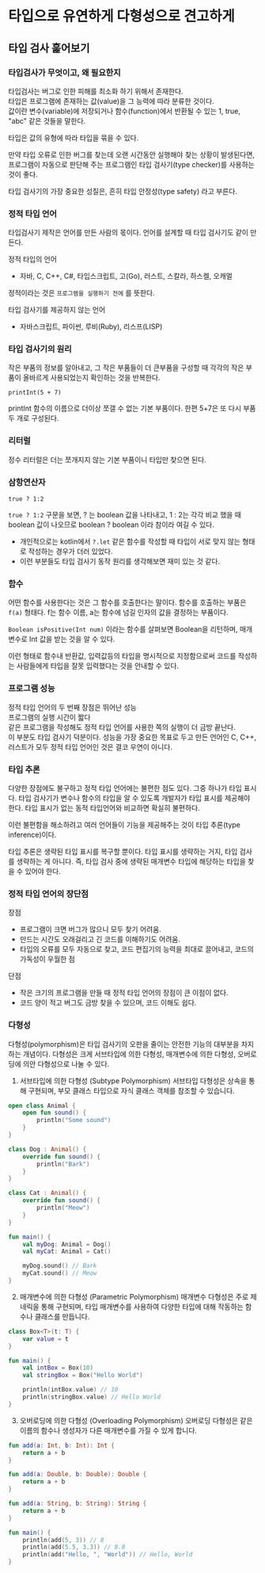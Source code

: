 # 타입으로 유연하게 다형성으로 견고하게

## 타입 검사 훑어보기

### 타입검사가 무엇이고, 왜 필요한지

타입검사는 버그로 인한 피해를 최소화 하기 위해서 존재한다.  
타입은 프로그램에 존재하는 값(value)을 그 능력에 따라 분류한 것이다.  
값이란 변수(variable)에 저장되거나 함수(function)에서 반환될 수 있는 1, true, "abc" 같은 것들을 말한다.

타입은 값의 유형에 따라 타입을 묶을 수 있다.

만약 타입 오류로 인한 버그를 찾는데 오랜 시간동안 실행해야 찾는 상황이 발생된다면, 프로그램이 자동으로 판단해 주는 프로그램인 타입 검사기(type checker)를 사용하는 것이 좋다.

타입 검사기의 가장 중요한 성질은, 흔히 타입 안정성(type safety) 라고 부른다.

### 정적 타입 언어

타입검사기 제작은 언어를 만든 사람의 몫이다. 언어를 설계할 때 타입 검사기도 같이 만든다.

정적 타입의 언어

- 자바, C, C++, C#, 타입스크립트, 고(Go), 러스트, 스칼라, 하스켈, 오캐멀

정적이라는 것은 `프로그램을 실행하기 전에` 를 뜻한다.

타입 검사기를 제공하지 않는 언어

- 자바스크립트, 파이썬, 루비(Ruby), 리스프(LISP)

### 타입 검사기의 원리

작은 부품의 정보를 알아내고, 그 작은 부품들이 더 큰부품을 구성할 때 각각의 작은 부품이 올바르게 사용되었는지 확인하는 것을 반복한다.

```printInt(5 + 7) ```

printInt 함수의 이름으로 더이상 쪼갤 수 없는 기본 부품이다.
한편 5+7은 또 다시 부품 두 개로 구성된다.

### 리터럴

정수 리터럴은 더는 쪼개지지 않는 기본 부품이니 타입만 찾으면 된다.

### 삼항연산자

```
true ? 1:2
```

`true ? 1:2` 구문을 보면, ? 는 boolean 값을 나타내고, 1 : 2는 각각 비교 했을 때 boolean 값이 나오므로 boolean ? boolean 이라 참이라 여길 수 있다.

- 개인적으로는 kotlin에서 `?.let` 같은 함수를 작성할 때 타입이 서로 맞지 않는 형태로 작성하는 경우가 더러 있었다.
- 이런 부분들도 타입 검사기 동작 원리를 생각해보면 재미 있는 것 같다.

### 함수

어떤 함수를 사용한다는 것은 그 함수를 호출한다는 말이다. 함수를 호출하는 부품은 `f(a)` 형태다. f는 함수 이름, a는 함수에 넘길 인자의 값을 결정하는 부품이다.

`Boolean isPositive(Int num)` 이라는 함수를 살펴보면 Boolean을 리턴하며, 매개변수로 Int 값을 받는 것을 알 수 있다.

이런 형태로 함수내 반환값, 입력값등의 타입을 명시적으로 지정함으로써 코드를 작성하는 사람들에게 타입을 잘못 입력했다는 것을 안내할 수 있다.

### 프로그램 성능

정적 타입 언어의 두 번째 장점은 뛰어난 성능  
프로그램의 실행 시간이 짧다  
같은 프로그램을 작성해도 정적 타입 언어를 사용한 쪽의 실행이 더 금방 끝난다.  
이 부분도 타입 검사기 덕분이다.
성능을 가장 중요한 목표로 두고 만든 언어인 C, C++, 러스트가 모두 정적 타입 언어인 것은 결코 우연이 아니다.

### 타입 추론

다양한 장점에도 불구하고 정적 타입 언어에는 불편한 점도 있다. 그중 하나가 타입 표시다.
타입 검사기가 변수나 함수의 타입을 알 수 있도록 개발자가 타입 표시를 제공해야 한다.
타입 표시가 없는 동적 타입언어와 비교하면 확실히 불편하다.

이런 불편함을 해소하려고 여러 언어들이 기능을 제공해주는 것이 타입 추론(type inference)이다.

타입 추론은 생략된 타입 표시를 복구할 뿐이다. 타입 표시를 생략하는 거지, 타입 검사를 생략하는 게 아니다. 즉, 타입 검사 중에 생략된 매개변수 타입에 해당하는 타입을 찾을 수 있어야 한다.

### 정적 타입 언어의 장단점

장점

- 프로그램이 크면 버그가 많으니 모두 찾기 어려움.
- 만드는 시간도 오래걸리고 긴 코드를 이해하기도 어려움.
- 타입의 오류를 모두 자동으로 찾고, 코드 편집기의 능력을 최대로 끌어내고, 코드의 가독성이 우월한 점

단점

- 작은 크기의 프로그램을 만들 때 정적 타입 언어의 장점이 큰 이점이 없다.
- 코드 양이 적고 버그도 금방 찾을 수 있으며, 코드 이해도 쉽다.

### 다형성

다형성(polymorphism)은 타입 검사기의 오판을 줄이는 안전한 기능의 대부분을 차지하는 개념이다.
다형성은 크게 서브타입에 의한 다형성, 매개변수에 의한 다형성, 오버로딩에 의안 다형성으로 나눌 수 있다.

1. 서브타입에 의한 다형성 (Subtype Polymorphism)
   서브타입 다형성은 상속을 통해 구현되며, 부모 클래스 타입으로 자식 클래스 객체를 참조할 수 있습니다.

```kotlin
open class Animal {
    open fun sound() {
        println("Some sound")
    }
}

class Dog : Animal() {
    override fun sound() {
        println("Bark")
    }
}

class Cat : Animal() {
    override fun sound() {
        println("Meow")
    }
}

fun main() {
    val myDog: Animal = Dog()
    val myCat: Animal = Cat()

    myDog.sound() // Bark
    myCat.sound() // Meow
}

```

2. 매개변수에 의한 다형성 (Parametric Polymorphism)
   매개변수 다형성은 주로 제네릭을 통해 구현되며, 타입 매개변수를 사용하여 다양한 타입에 대해 작동하는 함수나 클래스를 만듭니다.

``` kotlin
class Box<T>(t: T) {
    var value = t
}

fun main() {
    val intBox = Box(10)
    val stringBox = Box("Hello World")

    println(intBox.value) // 10
    println(stringBox.value) // Hello World
}

```

3. 오버로딩에 의한 다형성 (Overloading Polymorphism)
   오버로딩 다형성은 같은 이름의 함수나 생성자가 다른 매개변수를 가질 수 있게 합니다.

``` kotlin
fun add(a: Int, b: Int): Int {
    return a + b
}

fun add(a: Double, b: Double): Double {
    return a + b
}

fun add(a: String, b: String): String {
    return a + b
}

fun main() {
    println(add(5, 3)) // 8
    println(add(5.5, 3.3)) // 8.8
    println(add("Hello, ", "World")) // Hello, World
}

```
